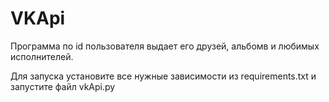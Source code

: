 # VKApi
Программа по id пользователя выдает его друзей, альбомв и любимых исполнителей.

Для запуска установите все нужные зависимости из requirements.txt и запустите файл vkApi.py

